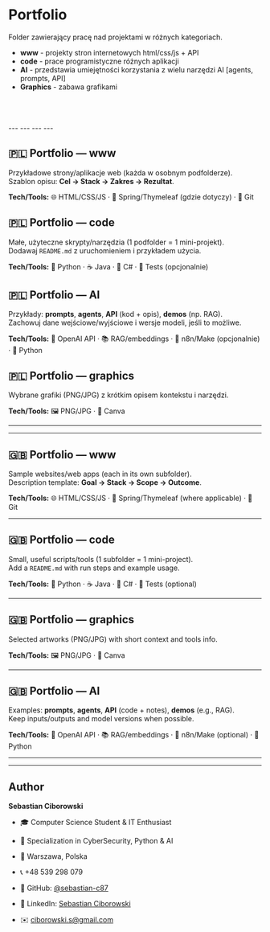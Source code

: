 ﻿# Portfolio
Folder zawierający pracę nad projektami w różnych kategoriach.<br>
- **www** - projekty stron internetowych html/css/js + API
- **code** - prace programistyczne różnych aplikacji
- **AI** - przedstawia umiejętności korzystania z wielu narzędzi AI [agents, prompts, API]
- **Graphics** - zabawa grafikami
<br>
<br>
<br>
---
---
---
---
<br>

## 🇵🇱 Portfolio — www
Przykładowe strony/aplikacje web (każda w osobnym podfolderze).  
Szablon opisu: **Cel → Stack → Zakres → Rezultat**.

**Tech/Tools:** 🌐 HTML/CSS/JS · 🍃 Spring/Thymeleaf (gdzie dotyczy) · 🐙 Git

## 🇵🇱 Portfolio — code
Małe, użyteczne skrypty/narzędzia (1 podfolder = 1 mini-projekt).  
Dodawaj `README.md` z uruchomieniem i przykładem użycia.

**Tech/Tools:** 🐍 Python · ☕ Java · 🧱 C# · 🧪 Tests (opcjonalnie)

## 🇵🇱 Portfolio — AI
Przykłady: **prompts**, **agents**, **API** (kod + opis), **demos** (np. RAG).  
Zachowuj dane wejściowe/wyjściowe i wersje modeli, jeśli to możliwe.

**Tech/Tools:** 🤖 OpenAI API · 📚 RAG/embeddings · 🔗 n8n/Make (opcjonalnie) · 🐍 Python

## 🇵🇱 Portfolio — graphics
Wybrane grafiki (PNG/JPG) z krótkim opisem kontekstu i narzędzi.

**Tech/Tools:** 🖼️ PNG/JPG · 🎨 Canva

---

---
## 🇬🇧 Portfolio — www
Sample websites/web apps (each in its own subfolder).  
Description template: **Goal → Stack → Scope → Outcome**.

**Tech/Tools:** 🌐 HTML/CSS/JS · 🍃 Spring/Thymeleaf (where applicable) · 🐙 Git



---
## 🇬🇧 Portfolio — code
Small, useful scripts/tools (1 subfolder = 1 mini-project).  
Add a `README.md` with run steps and example usage.

**Tech/Tools:** 🐍 Python · ☕ Java · 🧱 C# · 🧪 Tests (optional)



---
## 🇬🇧 Portfolio — graphics
Selected artworks (PNG/JPG) with short context and tools info.

**Tech/Tools:** 🖼️ PNG/JPG · 🎨 Canva



---
## 🇬🇧 Portfolio — AI
Examples: **prompts**, **agents**, **API** (code + notes), **demos** (e.g., RAG).  
Keep inputs/outputs and model versions when possible.

**Tech/Tools:** 🤖 OpenAI API · 📚 RAG/embeddings · 🔗 n8n/Make (optional) · 🐍 Python

---
---
## Author

**Sebastian Ciborowski**
- 🎓 Computer Science Student & IT Enthusiast
- 💼 Specialization in CyberSecurity, Python & AI
- 🏢 Warszawa, Polska
- 📞 +48 539 298 079
- 🔗 GitHub: [@sebastian-c87](https://github.com/sebastian-c87)
- 💼 LinkedIn: [Sebastian Ciborowski](https://www.linkedin.com/in/sebastian-ciborowski-8442a6302/)


- ✉️ ciborowski.s@gmail.com
